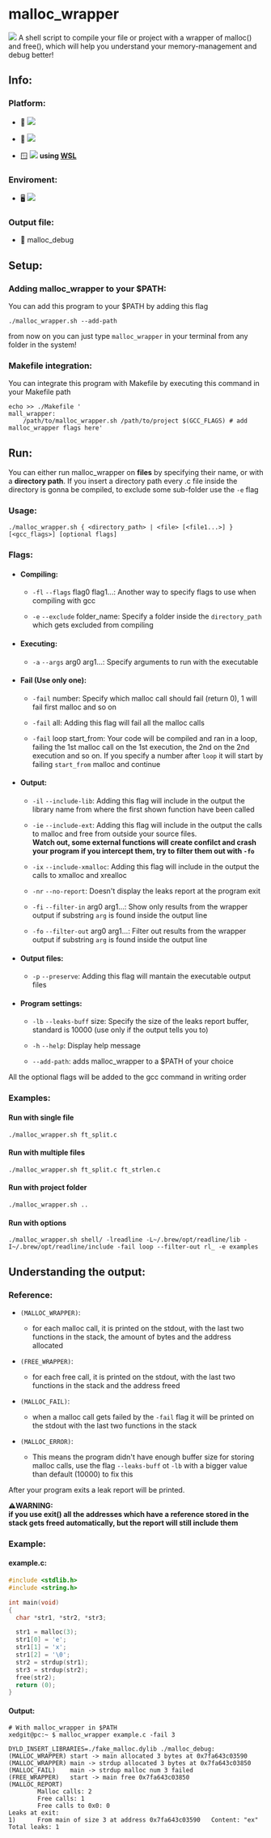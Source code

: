 # malloc_wrapper
<img src="https://img.shields.io/badge/Tools-debug-blueviolet" />
A shell script to compile your file or project with a wrapper of malloc() and free(), which will help you understand your memory-management and debug better!

## Info:

### Platform:

  - 🍏 <img src="https://img.shields.io/badge/MacOs-working-brightgreen" />

  - 🐧 <img src="https://img.shields.io/badge/Linux-working-brightgreen" />

  - 🪟 <img src="https://img.shields.io/badge/Windows 10/11-working-brightgreen" /> **using [WSL](https://docs.microsoft.com/en-us/windows/wsl/install)**

### Enviroment:

  - 🖥️ <img src="https://img.shields.io/badge/C-gcc-blueviolet" />

### Output file:

  - 📄 malloc_debug

## Setup:

### Adding malloc_wrapper to your $PATH:
You can add this program to your $PATH by adding this flag

```console
./malloc_wrapper.sh --add-path
```
from now on you can just type `malloc_wrapper` in your terminal from any folder in the system!
 
### Makefile integration:
You can integrate this program with Makefile by executing this command in your Makefile path

```shell
echo >> ./Makefile '
mall_wrapper:
    /path/to/malloc_wrapper.sh /path/to/project $(GCC_FLAGS) # add malloc_wrapper flags here'
```

## Run:

You can either run malloc_wrapper on **files** by specifying their name, or with a **directory path**. If you insert a directory path every .c file inside the directory is gonna be compiled, to exclude some sub-folder use the `-e` flag

### Usage:
    ./malloc_wrapper.sh { <directory_path> | <file> [<file1...>] } [<gcc_flags>] [optional flags]

### Flags:

 - #### Compiling:

   - `-fl` `--flags` flag0 flag1...: Another way to specify flags to use when compiling with gcc
   
   - `-e` `--exclude` folder_name: Specify a folder inside the `directory_path` which gets excluded from compiling

 - #### Executing:
   
   - `-a` `--args` arg0 arg1...: Specify arguments to run with the executable


 - #### Fail (Use only one):

   - `-fail` number: Specify which malloc call should fail (return 0), 1 will fail first malloc and so on

   - `-fail` all: Adding this flag will fail all the malloc calls

   - `-fail` loop start_from: Your code will be compiled and ran in a loop, failing the 1st malloc call on the 1st execution, the 2nd on the 2nd            execution and so on. If you specify a number after `loop` it will start by failing `start_from` malloc and continue

 - #### Output:

   - `-il` `--include-lib`: Adding this flag will include in the output the library name from where the first shown function have been called

   - `-ie` `--include-ext`: Adding this flag will include in the output the calls to malloc and free from outside your source files.  
   **Watch out, some external functions will create confilct and crash your program if you intercept them, try to filter them out with `-fo`**

   - `-ix` `--include-xmalloc`: Adding this flag will include in the output the calls to xmalloc and xrealloc

   - `-nr` `--no-report`: Doesn't display the leaks report at the program exit

   - `-fi` `--filter-in` arg0 arg1...: Show only results from the wrapper output if substring `arg` is found inside the output line

   - `-fo` `--filter-out` arg0 arg1...: Filter out results from the wrapper output if substring `arg` is found inside the output line

 - #### Output files:

   - `-p` `--preserve`: Adding this flag will mantain the executable output files

 - #### Program settings:

   - `-lb` `--leaks-buff` size: Specify the size of the leaks report buffer, standard is 10000 (use only if the output tells you to)
     
   - `-h` `--help`: Display help message
 
   - `--add-path`: adds malloc_wrapper to a $PATH of your choice

   
 All the optional flags will be added to the gcc command in writing order

### Examples:

#### Run with single file

    ./malloc_wrapper.sh ft_split.c
   
#### Run with multiple files

    ./malloc_wrapper.sh ft_split.c ft_strlen.c

#### Run with project folder

    ./malloc_wrapper.sh ..

#### Run with options

    ./malloc_wrapper.sh shell/ -lreadline -L~/.brew/opt/readline/lib -I~/.brew/opt/readline/include -fail loop --filter-out rl_ -e examples

## Understanding the output:

### Reference:

 - `(MALLOC_WRAPPER)`:
    - for each malloc call, it is printed on the stdout, with the last two functions in the stack, the amount of bytes and the address allocated
   
 - `(FREE_WRAPPER)`:
    - for each free call, it is printed on the stdout, with the last two functions in the stack and the address freed

 - `(MALLOC_FAIL)`:
    - when a malloc call gets failed by the `-fail` flag it will be printed on the stdout with the last two functions in the stack

 - `(MALLOC_ERROR)`:
    - This means the program didn't have enough buffer size for storing malloc calls, use the flag `--leaks-buff` ot `-lb` with a bigger value than default (10000) to fix this

After your program exits a leak report will be printed. 

**⚠️WARNING:  
if you use exit() all the addresses which have a reference stored in the stack gets freed automatically, but the report will still include them**

### Example:

#### example.c:

```c
#include <stdlib.h>
#include <string.h>

int main(void)
{
  char *str1, *str2, *str3;

  str1 = malloc(3);
  str1[0] = 'e';
  str1[1] = 'x';
  str1[2] = '\0';
  str2 = strdup(str1);
  str3 = strdup(str2);
  free(str2);
  return (0);
}
```

#### Output:

```console
# With malloc_wrapper in $PATH
xedgit@pc:~ $ malloc_wrapper example.c -fail 3
```

    DYLD_INSERT_LIBRARIES=./fake_malloc.dylib ./malloc_debug:
    (MALLOC_WRAPPER) start -> main allocated 3 bytes at 0x7fa643c03590
    (MALLOC_WRAPPER) main -> strdup allocated 3 bytes at 0x7fa643c03850
    (MALLOC_FAIL)    main -> strdup malloc num 3 failed
    (FREE_WRAPPER)   start -> main free 0x7fa643c03850
    (MALLOC_REPORT)
            Malloc calls: 2
            Free calls: 1
            Free calls to 0x0: 0
    Leaks at exit:
    1)      From main of size 3 at address 0x7fa643c03590   Content: "ex"
    Total leaks: 1
